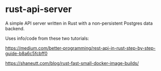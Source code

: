 # rust-api-server

A simple API server written in Rust with a non-persistent Postgres data backend.

Uses info/code from these two tutorials:

https://medium.com/better-programming/rest-api-in-rust-step-by-step-guide-b8a6c5fcbff0

https://shaneutt.com/blog/rust-fast-small-docker-image-builds/
